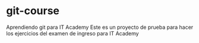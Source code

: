 # git-course
Aprendiendo git para IT Academy
Este es un proyecto de prueba para hacer los ejercicios del examen de ingreso para IT Academy

